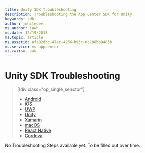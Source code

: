 ```yaml
---
title: Unity SDK Troubleshooting
description: Troubleshooting the App Center SDK for Unity
keywords: sdk
author: jwhitedev
ms.author: jawh
ms.date: 12/19/2018
ms.topic: article
ms.assetid: afa02dbc-47ec-4256-b93c-0c286bb0483b
ms.service: vs-appcenter
ms.custom: sdk
---
```


# Unity SDK Troubleshooting

> [!div class="op_single_selector"]
> * [Android](android.md)
> * [iOS](ios.md)
> * [UWP](uwp.md)
> * [Unity](unity.md)
> * [Xamarin](xamarin.md)
> * [macOS](macos.md)
> * [React Native](react-native.md)
> * [Cordova](cordova.md)

No Troubleshooting Steps available yet. To be filled out over time.
